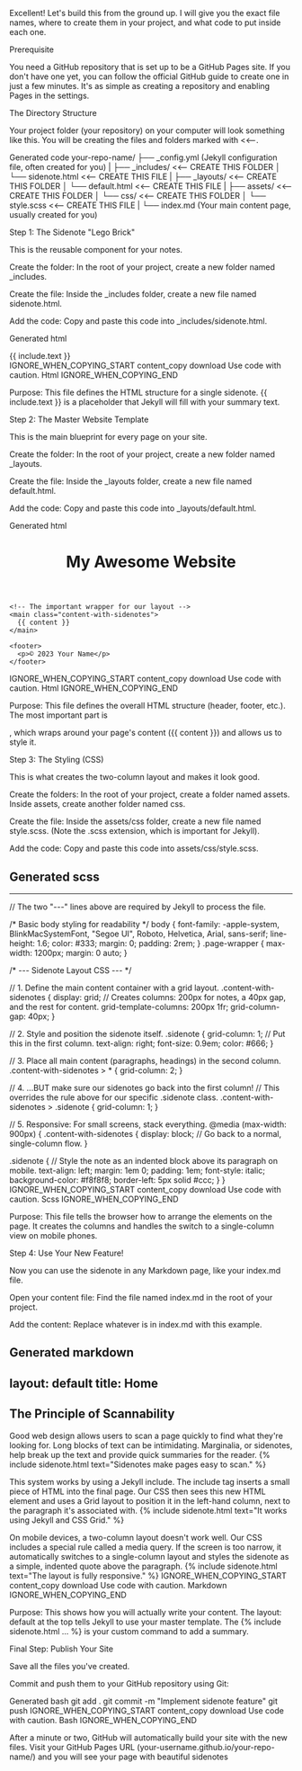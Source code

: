 Excellent! Let's build this from the ground up. I will give you the exact file names, where to create them in your project, and what code to put inside each one.

Prerequisite

You need a GitHub repository that is set up to be a GitHub Pages site. If you don't have one yet, you can follow the official GitHub guide to create one in just a few minutes. It's as simple as creating a repository and enabling Pages in the settings.

The Directory Structure

Your project folder (your repository) on your computer will look something like this. You will be creating the files and folders marked with <<--.

Generated code
your-repo-name/
├── _config.yml              (Jekyll configuration file, often created for you)
|
├── _includes/               <<-- CREATE THIS FOLDER
│   └── sidenote.html        <<-- CREATE THIS FILE
|
├── _layouts/                <<-- CREATE THIS FOLDER
│   └── default.html         <<-- CREATE THIS FILE
|
├── assets/                  <<-- CREATE THIS FOLDER
│   └── css/                 <<-- CREATE THIS FOLDER
│       └── style.scss       <<-- CREATE THIS FILE
|
└── index.md                 (Your main content page, usually created for you)

Step 1: The Sidenote "Lego Brick"

This is the reusable component for your notes.

Create the folder: In the root of your project, create a new folder named _includes.

Create the file: Inside the _includes folder, create a new file named sidenote.html.

Add the code: Copy and paste this code into _includes/sidenote.html.

Generated html
<aside class="sidenote">
  {{ include.text }}
</aside>
IGNORE_WHEN_COPYING_START
content_copy
download
Use code with caution.
Html
IGNORE_WHEN_COPYING_END

Purpose: This file defines the HTML structure for a single sidenote. {{ include.text }} is a placeholder that Jekyll will fill with your summary text.

Step 2: The Master Website Template

This is the main blueprint for every page on your site.

Create the folder: In the root of your project, create a new folder named _layouts.

Create the file: Inside the _layouts folder, create a new file named default.html.

Add the code: Copy and paste this code into _layouts/default.html.

Generated html
<!DOCTYPE html>
<html lang="en">
<head>
  <meta charset="UTF-8">
  <meta name="viewport" content="width=device-width, initial-scale=1.0">
  <title>{{ page.title | default: site.title }}</title>
  <link rel="stylesheet" href="/assets/css/style.css">
</head>
<body>
  <div class="page-wrapper">
    <header>
      <h1>My Awesome Website</h1>
    </header>

    <!-- The important wrapper for our layout -->
    <main class="content-with-sidenotes">
      {{ content }}
    </main>

    <footer>
      <p>© 2023 Your Name</p>
    </footer>
  </div>
</body>
</html>
IGNORE_WHEN_COPYING_START
content_copy
download
Use code with caution.
Html
IGNORE_WHEN_COPYING_END

Purpose: This file defines the overall HTML structure (header, footer, etc.). The most important part is <main class="content-with-sidenotes">, which wraps around your page's content ({{ content }}) and allows us to style it.

Step 3: The Styling (CSS)

This is what creates the two-column layout and makes it look good.

Create the folders: In the root of your project, create a folder named assets. Inside assets, create another folder named css.

Create the file: Inside the assets/css folder, create a new file named style.scss. (Note the .scss extension, which is important for Jekyll).

Add the code: Copy and paste this code into assets/css/style.scss.

Generated scss
---
---
// The two "---" lines above are required by Jekyll to process the file.

/* Basic body styling for readability */
body {
  font-family: -apple-system, BlinkMacSystemFont, "Segoe UI", Roboto, Helvetica, Arial, sans-serif;
  line-height: 1.6;
  color: #333;
  margin: 0;
  padding: 2rem;
}
.page-wrapper {
  max-width: 1200px;
  margin: 0 auto;
}

/* --- Sidenote Layout CSS --- */

// 1. Define the main content container with a grid layout.
.content-with-sidenotes {
  display: grid;
  // Creates columns: 200px for notes, a 40px gap, and the rest for content.
  grid-template-columns: 200px 1fr;
  grid-column-gap: 40px;
}

// 2. Style and position the sidenote itself.
.sidenote {
  grid-column: 1; // Put this in the first column.
  text-align: right;
  font-size: 0.9em;
  color: #666;
}

// 3. Place all main content (paragraphs, headings) in the second column.
.content-with-sidenotes > * {
  grid-column: 2;
}

// 4. ...BUT make sure our sidenotes go back into the first column!
// This overrides the rule above for our specific .sidenote class.
.content-with-sidenotes > .sidenote {
  grid-column: 1;
}

// 5. Responsive: For small screens, stack everything.
@media (max-width: 900px) {
  .content-with-sidenotes {
    display: block; // Go back to a normal, single-column flow.
  }

  .sidenote {
    // Style the note as an indented block above its paragraph on mobile.
    text-align: left;
    margin: 1em 0;
    padding: 1em;
    font-style: italic;
    background-color: #f8f8f8;
    border-left: 5px solid #ccc;
  }
}
IGNORE_WHEN_COPYING_START
content_copy
download
Use code with caution.
Scss
IGNORE_WHEN_COPYING_END

Purpose: This file tells the browser how to arrange the elements on the page. It creates the columns and handles the switch to a single-column view on mobile phones.

Step 4: Use Your New Feature!

Now you can use the sidenote in any Markdown page, like your index.md file.

Open your content file: Find the file named index.md in the root of your project.

Add the content: Replace whatever is in index.md with this example.

Generated markdown
---
layout: default
title: Home
---

## The Principle of Scannability

Good web design allows users to scan a page quickly to find what they're looking for. Long blocks of text can be intimidating. Marginalia, or sidenotes, help break up the text and provide quick summaries for the reader.
{% include sidenote.html text="Sidenotes make pages easy to scan." %}

This system works by using a Jekyll include. The include tag inserts a small piece of HTML into the final page. Our CSS then sees this new HTML element and uses a Grid layout to position it in the left-hand column, next to the paragraph it's associated with.
{% include sidenote.html text="It works using Jekyll and CSS Grid." %}

On mobile devices, a two-column layout doesn't work well. Our CSS includes a special rule called a media query. If the screen is too narrow, it automatically switches to a single-column layout and styles the sidenote as a simple, indented quote above the paragraph.
{% include sidenote.html text="The layout is fully responsive." %}
IGNORE_WHEN_COPYING_START
content_copy
download
Use code with caution.
Markdown
IGNORE_WHEN_COPYING_END

Purpose: This shows how you will actually write your content. The layout: default at the top tells Jekyll to use your master template. The {% include sidenote.html ... %} is your custom command to add a summary.

Final Step: Publish Your Site

Save all the files you've created.

Commit and push them to your GitHub repository using Git:

Generated bash
git add .
git commit -m "Implement sidenote feature"
git push
IGNORE_WHEN_COPYING_START
content_copy
download
Use code with caution.
Bash
IGNORE_WHEN_COPYING_END

After a minute or two, GitHub will automatically build your site with the new files. Visit your GitHub Pages URL (your-username.github.io/your-repo-name/) and you will see your page with beautiful sidenotes

